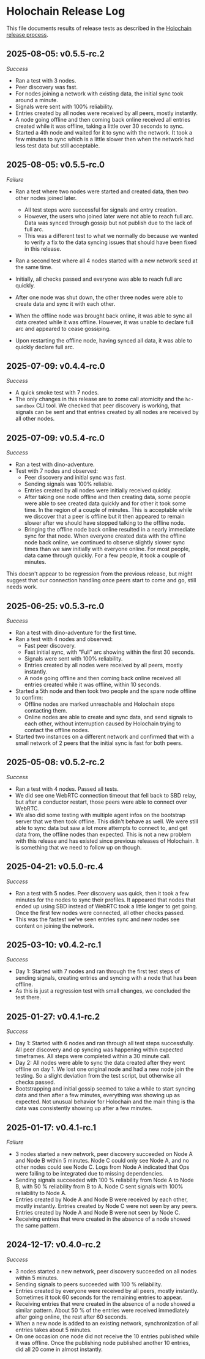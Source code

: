 # Holochain Release Log

This file documents results of release tests as described in the [Holochain release process](RELEASE.md).

## 2025-08-05: v0.5.5-rc.2

*Success*
- Ran a test with 3 nodes.
- Peer discovery was fast.
- For nodes joining a network with existing data, the initial sync took around a minute.
- Signals were sent with 100% reliability.
- Entries created by all nodes were received by all peers, mostly instantly.
- A node going offline and then coming back online received all entries created while it was offline, taking a little 
  over 30 seconds to sync.
- Started a 4th node and waited for it to sync with the network. It took a few minutes to sync which is a little slower
  then when the network had less test data but still acceptable.

## 2025-08-05: v0.5.5-rc.0

*Failure*
- Ran a test where two nodes were started and created data, then two other nodes joined later.
  - All test steps were successful for signals and entry creation.
  - However, the users who joined later were not able to reach full arc. Data was synced through gossip but not publish
    due to the lack of full arc.
  - This was a different test to what we normally do because we wanted to verify a fix to the data syncing issues that
    should have been fixed in this release.

- Ran a second test where all 4 nodes started with a new network seed at the same time.
- Initially, all checks passed and everyone was able to reach full arc quickly.
- After one node was shut down, the other three nodes were able to create data and sync it with each other.
- When the offline node was brought back online, it was able to sync all data created while it was offline. However, it
  was unable to declare full arc and appeared to cease gossiping.
- Upon restarting the offline node, having synced all data, it was able to quickly declare full arc.

## 2025-07-09: v0.4.4-rc.0

*Success*
- A quick smoke test with 7 nodes.
- The only changes in this release are to zome call atomicity and the `hc-sandbox` CLI tool. We checked that peer 
  discovery is working, that signals can be sent and that entries created by all nodes are received by all other nodes.

## 2025-07-09: v0.5.4-rc.0

*Success*
- Ran a test with dino-adventure.
- Test with 7 nodes and observed:
  - Peer discovery and initial sync was fast.
  - Sending signals was 100% reliable.
  - Entries created by all nodes were initially received quickly.
  - After taking one node offline and then creating data, some people were able to see created data quickly and for
    other it took some time. In the region of a couple of minutes. This is acceptable while we discover that a peer
    is offline but it then appeared to remain slower after we should have stopped talking to the offline node.
  - Bringing the offline node back online resulted in a nearly immediate sync for that node. When everyone created data
    with the offline node back online, we continued to observe slightly slower sync times than we saw initially with
    everyone online. For most people, data came through quickly. For a few people, it took a couple of minutes.

This doesn't appear to be regression from the previous release, but might suggest that our connection handling once 
peers start to come and go, still needs work.

## 2025-06-25: v0.5.3-rc.0

*Success*
- Ran a test with dino-adventure for the first time.
- Ran a test with 4 nodes and observed:
  - Fast peer discovery.
  - Fast initial sync, with "Full" arc showing within the first 30 seconds.
  - Signals were sent with 100% reliability.
  - Entries created by all nodes were received by all peers, mostly instantly.
  - A node going offline and then coming back online received all entries created while it was offline, within 10 seconds.
- Started a 5th node and then took two people and the spare node offline to confirm:
  - Offline nodes are marked unreachable and Holochain stops contacting them.
  - Online nodes are able to create and sync data, and send signals to each other, without interruption caused by Holochain
    trying to contact the offline nodes.
- Started two instances on a different network and confirmed that with a small network of 2 peers that the initial sync is
  fast for both peers.

## 2025-05-08: v0.5.2-rc.2

*Success*
- Ran a test with 4 nodes. Passed all tests.
- We did see one WebRTC connection timeout that fell back to SBD relay, but after a conductor restart, those peers
  were able to connect over WebRTC.
- We also did some testing with multiple agent infos on the bootstrap server that we then took offline. This didn't 
  behave as well. We were still able to sync data but saw a lot more attempts to connect to, and get data from, the 
  offline nodes than expected. This is not a new problem with this release and has existed since previous releases of 
  Holochain. It is something that we need to follow up on though.

## 2025-04-21: v0.5.0-rc.4

*Success*
- Ran a test with 5 nodes. Peer discovery was quick, then it took a few minutes for the nodes to sync their profiles.
  It appeared that nodes that ended up using SBD instead of WebRTC took a little longer to get going. Once the first
  few nodes were connected, all other checks passed.
- This was the fastest we've seen entries sync and new nodes see content on joining the network.

## 2025-03-10: v0.4.2-rc.1

*Success*
- Day 1: Started with 7 nodes and ran through the first test steps of sending signals, creating entries and syncing 
  with a node that has been offline.
- As this is just a regression test with small changes, we concluded the test there.

## 2025-01-27: v0.4.1-rc.2

*Success*
- Day 1: Started with 6 nodes and ran through all test steps successfully. All peer discovery and op syncing was 
  happening within expected timeframes. All steps were completed within a 30 minute call.
- Day 2: All nodes were able to sync the data created after they went offline on day 1. We lost one original node and 
  had a new node join the testing. So a slight deviation from the test script, but otherwise all checks passed.
- Bootstrapping and initial gossip seemed to take a while to start syncing data and then after a few minutes, 
  everything was showing up as expected. Not unusual behavior for Holochain and the main thing is tha data was
  consistently showing up after a few minutes.

## 2025-01-17: v0.4.1-rc.1

*Failure*
- 3 nodes started a new network, peer discovery succeeded on Node A and Node B within 5 minutes. Node C could only see Node A, and no other nodes could see Node C. Logs from Node A indicated that Ops were failing to be integrated due to missing dependencies.
- Sending signals succeeded with 100 % reliability from Node A to Node B, with 50 % reliability from B to A. Node C sent signals with 100% reliability to Node A.
- Entries created by Node A and Node B were received by each other, mostly instantly. Entries created by Node C were not seen by any peers. Entries created by Node A and Node B were not seen by Node C.
- Receiving entries that were created in the absence of a node showed the same pattern.

## 2024-12-17: v0.4.0-rc.2

*Success*
- 3 nodes started a new network, peer discovery succeeded on all nodes within 5 minutes.
- Sending signals to peers succeeded with 100 % reliability.
- Entries created by everyone were received by all peers, mostly instantly. Sometimes it took 60 seconds for the remaining entries to appear.
- Receiving entries that were created in the absence of a node showed a similar pattern. About 50 % of the entries were received immediately after going online, the rest after 60 seconds.
- When a new node is added to an existing network, synchronization of all entries takes about 5 minutes.
- On one occasion one node did not receive the 10 entries published while it was offline. Once the publishing node published another 10 entries, did all 20 come in almost instantly.
